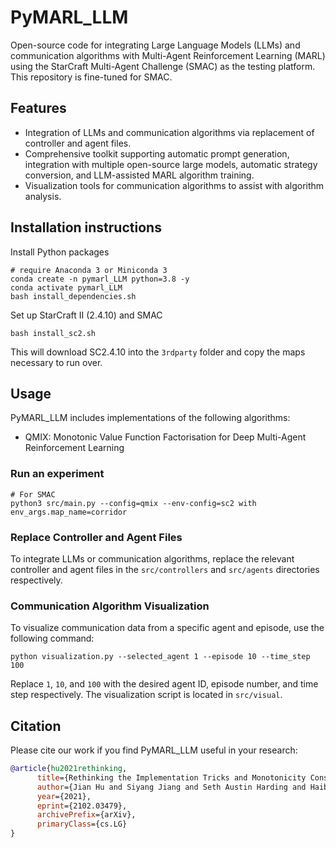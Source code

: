 # PyMARL_LLM

Open-source code for integrating Large Language Models (LLMs) and communication algorithms with Multi-Agent Reinforcement Learning (MARL) using the StarCraft Multi-Agent Challenge (SMAC) as the testing platform. This repository is fine-tuned for SMAC.

## Features

- Integration of LLMs and communication algorithms via replacement of controller and agent files.
- Comprehensive toolkit supporting automatic prompt generation, integration with multiple open-source large models, automatic strategy conversion, and LLM-assisted MARL algorithm training.
- Visualization tools for communication algorithms to assist with algorithm analysis.

## Installation instructions

Install Python packages
```shell
# require Anaconda 3 or Miniconda 3
conda create -n pymarl_LLM python=3.8 -y
conda activate pymarl_LLM
bash install_dependencies.sh
```

Set up StarCraft II (2.4.10) and SMAC
```shell
bash install_sc2.sh
```
This will download SC2.4.10 into the `3rdparty` folder and copy the maps necessary to run over.

## Usage

PyMARL_LLM includes implementations of the following algorithms:
- QMIX: Monotonic Value Function Factorisation for Deep Multi-Agent Reinforcement Learning

### Run an experiment
```shell
# For SMAC
python3 src/main.py --config=qmix --env-config=sc2 with env_args.map_name=corridor
```

### Replace Controller and Agent Files
To integrate LLMs or communication algorithms, replace the relevant controller and agent files in the `src/controllers` and `src/agents` directories respectively.

### Communication Algorithm Visualization
To visualize communication data from a specific agent and episode, use the following command:
```shell
python visualization.py --selected_agent 1 --episode 10 --time_step 100
```
Replace `1`, `10`, and `100` with the desired agent ID, episode number, and time step respectively. The visualization script is located in `src/visual`.

## Citation
Please cite our work if you find PyMARL_LLM useful in your research:
```bibtex
@article{hu2021rethinking,
      title={Rethinking the Implementation Tricks and Monotonicity Constraint in Cooperative Multi-Agent Reinforcement Learning}, 
      author={Jian Hu and Siyang Jiang and Seth Austin Harding and Haibin Wu and Shih-wei Liao},
      year={2021},
      eprint={2102.03479},
      archivePrefix={arXiv},
      primaryClass={cs.LG}
}
```
